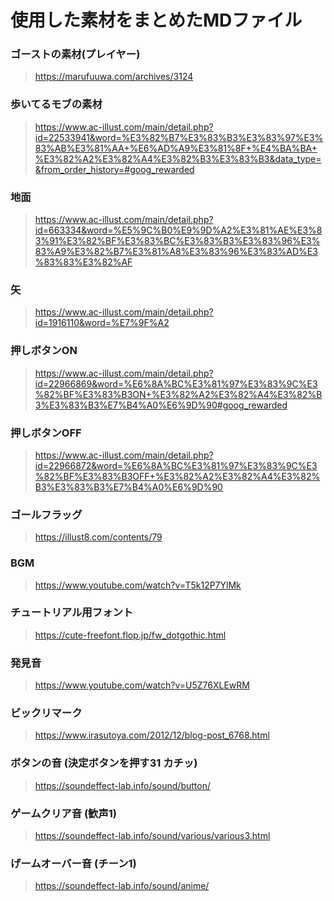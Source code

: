 # 使用した素材をまとめたMDファイル

### ゴーストの素材(プレイヤー)
> https://marufuuwa.com/archives/3124

### 歩いてるモブの素材
> https://www.ac-illust.com/main/detail.php?id=22533941&word=%E3%82%B7%E3%83%B3%E3%83%97%E3%83%AB%E3%81%AA+%E6%AD%A9%E3%81%8F+%E4%BA%BA+%E3%82%A2%E3%82%A4%E3%82%B3%E3%83%B3&data_type=&from_order_history=#goog_rewarded

### 地面
> https://www.ac-illust.com/main/detail.php?id=663334&word=%E5%9C%B0%E9%9D%A2%E3%81%AE%E3%83%91%E3%82%BF%E3%83%BC%E3%83%B3%E3%83%96%E3%83%A9%E3%82%B7%E3%81%A8%E3%83%96%E3%83%AD%E3%83%83%E3%82%AF

### 矢
> https://www.ac-illust.com/main/detail.php?id=1916110&word=%E7%9F%A2

### 押しボタンON
> https://www.ac-illust.com/main/detail.php?id=22966869&word=%E6%8A%BC%E3%81%97%E3%83%9C%E3%82%BF%E3%83%B3ON+%E3%82%A2%E3%82%A4%E3%82%B3%E3%83%B3%E7%B4%A0%E6%9D%90#goog_rewarded

### 押しボタンOFF
> https://www.ac-illust.com/main/detail.php?id=22966872&word=%E6%8A%BC%E3%81%97%E3%83%9C%E3%82%BF%E3%83%B3OFF+%E3%82%A2%E3%82%A4%E3%82%B3%E3%83%B3%E7%B4%A0%E6%9D%90

### ゴールフラッグ
> https://illust8.com/contents/79

### BGM
> https://www.youtube.com/watch?v=T5k12P7YlMk

### チュートリアル用フォント
> https://cute-freefont.flop.jp/fw_dotgothic.html

### 発見音
> https://www.youtube.com/watch?v=U5Z76XLEwRM

### ビックリマーク
> https://www.irasutoya.com/2012/12/blog-post_6768.html

### ボタンの音 (決定ボタンを押す31 カチッ)
> https://soundeffect-lab.info/sound/button/

### ゲームクリア音 (歓声1)
> https://soundeffect-lab.info/sound/various/various3.html

### げームオーバー音 (チーン1)
> https://soundeffect-lab.info/sound/anime/
